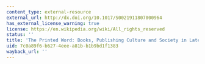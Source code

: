 ```yaml
---
content_type: external-resource
external_url: http://dx.doi.org/10.1017/S0021911807000964
has_external_license_warning: true
license: https://en.wikipedia.org/wiki/All_rights_reserved
status: ''
title: 'The Printed Word: Books, Publishing Culture and Society in Late Imperial China'
uid: 7c0a89f6-b627-4eee-a81b-b1b9bd1f1383
wayback_url: ''
---
```

